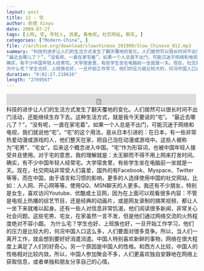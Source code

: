 ```yaml
---
layout: post
title: 12 - 宅
author: 昕煜 Xinyu
date: 2009-07-27
tags: [上网, 宅, 年轻人, 消遣, 看电视, 社交网站, 聊天, ]
categories: ["Modern-China", ]
file: //archive.org/download/slowchinese_201909/Slow_Chinese_012.mp3
summary: "科技的进步让人们的生活方式发生了翻天覆地的变化。人们居然可以很长时间不出门活动，还能继续生存下去。这种生活方式，就是我今天要说的“宅”。
“最近去哪儿了？”，“没有呢，一直在家宅着”。如果一个人总是不出门，可能沉迷于网络和电视，我们就说他“宅”。“宅”的这个用法，是从日本引进的：在日本，有一些非常热爱动漫或游戏的人，他们整天在家，把自己泡在动漫或游戏中。这些人被称为“宅男”、“宅女”。后来这个概念进入中国。“宅”作为形容词，也被中国年轻人接受并且使用。对于宅的意思，我的理解就是：太无聊而不得不用上网来打发时间。
确实，有不少中国年轻人经常宅。大学宿舍里，有些学生坐在电脑前一坐就是一天。现在，社交网站非常受人们喜爱，国外的有Facebook、Myspace、Twitter等等，而在中国，由于语言和习惯的影响，更多的人选择使用中国的社交网站，比如：人人网、开心网等等。使用QQ、MSN聊天的人更多。我还有不少朋友，特别是女生，喜欢访问Youtube、优酷或土豆网，因为在上面可以观看很多内容：不管是电视上热播的综艺节目，还是经典的动画片，或是网友录制的搞笑视频，都让人一坐下来就难以起身。还有一些人对信息非常饥渴，他们阅读很多新闻，非常关心社会问题。这些宅男、宅女，在家虽然一言不发，但是他们通过网络交流的火热程度绝对不容小觑。
为什么宅？学生也好、上班族也好，一旦开始工作学习，他们的压力是比较大的，何况中国人口这么多，人们要面对很多竞争。所以，当人们一离开工作，就会想到要好好消遣消遣。中国人特别喜欢新鲜的事物，网络在很大程度上满足了人们的好奇心。另一个原因是中国人的性格。和西方人比较，中国人的性格相对比较内敛。所以，中国人参加聚会不多，人们更喜欢独自安静地在网络上获取信息，或者单独和朋友分享自己的心情。"
duration: "0:02:27.210616"
length: "2769567"
---
```


<iframe src="https://archive.org/embed/slowchinese_201909/Slow_Chinese_012.mp3" width="500" height="30" frameborder="0" webkitallowfullscreen="true" mozallowfullscreen="true" allowfullscreen></iframe>
科技的进步让人们的生活方式发生了翻天覆地的变化。人们居然可以很长时间不出门活动，还能继续生存下去。这种生活方式，就是我今天要说的“宅”。
“最近去哪儿了？”，“没有呢，一直在家宅着”。如果一个人总是不出门，可能沉迷于网络和电视，我们就说他“宅”。“宅”的这个用法，是从日本引进的：在日本，有一些非常热爱动漫或游戏的人，他们整天在家，把自己泡在动漫或游戏中。这些人被称为“宅男”、“宅女”。后来这个概念进入中国。“宅”作为形容词，也被中国年轻人接受并且使用。对于宅的意思，我的理解就是：太无聊而不得不用上网来打发时间。
确实，有不少中国年轻人经常宅。大学宿舍里，有些学生坐在电脑前一坐就是一天。现在，社交网站非常受人们喜爱，国外的有Facebook、Myspace、Twitter等等，而在中国，由于语言和习惯的影响，更多的人选择使用中国的社交网站，比如：人人网、开心网等等。使用QQ、MSN聊天的人更多。我还有不少朋友，特别是女生，喜欢访问Youtube、优酷或土豆网，因为在上面可以观看很多内容：不管是电视上热播的综艺节目，还是经典的动画片，或是网友录制的搞笑视频，都让人一坐下来就难以起身。还有一些人对信息非常饥渴，他们阅读很多新闻，非常关心社会问题。这些宅男、宅女，在家虽然一言不发，但是他们通过网络交流的火热程度绝对不容小觑。
为什么宅？学生也好、上班族也好，一旦开始工作学习，他们的压力是比较大的，何况中国人口这么多，人们要面对很多竞争。所以，当人们一离开工作，就会想到要好好消遣消遣。中国人特别喜欢新鲜的事物，网络在很大程度上满足了人们的好奇心。另一个原因是中国人的性格。和西方人比较，中国人的性格相对比较内敛。所以，中国人参加聚会不多，人们更喜欢独自安静地在网络上获取信息，或者单独和朋友分享自己的心情。